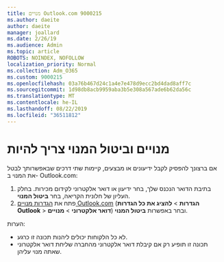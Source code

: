 ```yaml
---
title: מנויים Outlook.com 9000215
ms.author: daeite
author: daeite
manager: joallard
ms.date: 2/26/19
ms.audience: Admin
ms.topic: article
ROBOTS: NOINDEX, NOFOLLOW
localization_priority: Normal
ms.collection: Adm_O365
ms.custom: 9000215
ms.openlocfilehash: 03a76b467d24c1a4e7e478d9ecc2bd4dad8aff7c
ms.sourcegitcommit: 1d98db8acb9959aba3b5e308a567ade6b62da56c
ms.translationtype: MT
ms.contentlocale: he-IL
ms.lasthandoff: 08/22/2019
ms.locfileid: "36511812"
---
```

# <a name="subscriptions-and-unsubscribing"></a>מנויים וביטול המנוי צריך להיות

אם ברצונך להפסיק לקבל ידיעונים או מבצעים, קיימות שתי דרכים שבאפשרותך לבטל את המנוי ב- Outlook.com:

1. בתיבת הדואר הנכנס שלך, בחר ידיעון או דואר אלקטרוני לקידום מכירות. בחלק העליון של חלונית הקריאה, בחר **ביטול המנוי**.
2. פתח את [הגדרות מנויים Outlook.com](https://outlook.live.com/mail/options/mail/brandsSubscriptions) (**הגדרות** > **להציג את כל הגדרות Outlook** > **דואר אלקטרוני** > **מנויים**) ובחר באפשרות **ביטול המנוי**.

הערות:

- לא כל הלקוחות יכולים ליהנות תכונה זו כרגע.
- תכונה זו תופיע רק אם קיבלת דואר אלקטרוני מהחברה שליחת דואר אלקטרוני שאתה מנוי עליהן.